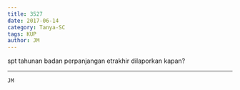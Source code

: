 ```yaml
---
title: 3527
date: 2017-06-14
category: Tanya-SC
tags: KUP
author: JM
---
```


spt tahunan badan perpanjangan etrakhir dilaporkan kapan?

---



`JM`
